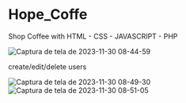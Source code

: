 # Hope_Coffe
Shop Coffee with HTML - CSS - JAVASCRIPT - PHP

![Captura de tela de 2023-11-30 08-44-59](https://github.com/CalebeMito/Hope_Coffe/assets/90878309/a4099705-0bad-41fb-8254-77ce69c8e57f)

create/edit/delete users 

![Captura de tela de 2023-11-30 08-49-30](https://github.com/CalebeMito/Hope_Coffe/assets/90878309/c04db7b5-7de3-41d8-bab5-0fc94137d00f)
![Captura de tela de 2023-11-30 08-51-05](https://github.com/CalebeMito/Hope_Coffe/assets/90878309/e46dad2a-84a6-4296-9adb-133671fad18d)

